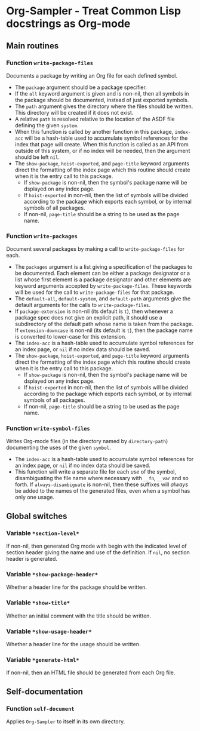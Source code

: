 
# Org-Sampler - Treat Common Lisp docstrings as Org-mode

## Main routines

### Function `write-package-files`

Documents a package by writing an Org file for each defined symbol.

-   The `package` argument should be a package specifier.
-   If the `all` keyword argument is given and is non-nil, then all symbols in
    the package should be documented, instead of just exported symbols.
-   The `path` argument gives the directory where the files should be written.
    This directory will be created if it does not exist.
-   A relative `path` is resolved relative to the location of the ASDF file
    defining the given `system`.
-   When this function is called by another function in this package, `index-acc`
    will be a hash-table used to accumulate symbol references for the index that
    page will create.  When this function is called as an API from outside of this
    system, or if no index will be needed, then the argument should be left `nil`.
-   The `show-package`, `hoist-exported`, and `page-title` keyword arguments
    direct the formatting of the index page which this routine should create when
    it is the entry call to this package.
    -   If `show-package` is non-nil, then the symbol's package name will be
        dsplayed on any index page.
    -   If `hoist-exported` in non-nil, then the list of symbols will be divided
        according to the package which exports each symbol, or by internal symbols
        of all packages.
    -   If non-nil, `page-title` should be a string to be used as the page name.

### Function `write-packages`

Document several packages by making a call to `write-package-files` for each.

-   The `packages` argument is a list giving a specification of the packages to be
    documented.  Each element can be either a package designator or a list whose
    first element is a package designator and other elements are keyword arguments
    accepted by `write-package-files`.  These keywords will be used for the call
    to `write-package-files` for that package.
-   The `default-all`, `default-system`, and `default-path` arguments give the
    default arguments for the calls to `write-package-files`.
-   If `package-extension` is non-nil (its default is `t`), then whenever a
    package spec does not give an explicit path, it should use a subdirectory of
    the default path whose name is taken from the package.  If
    `extension-downcase` is non-nil (its default is `t`), then the package name
    is converted to lower-case for this extension.
-   The `index-acc` is a hash-table used to accumulate symbol references for an
    index page, or `nil` if no index data should be saved.
-   The `show-package`, `hoist-exported`, and `page-title` keyword arguments
    direct the formatting of the index page which this routine should create when
    it is the entry call to this package.
    -   If `show-package` is non-nil, then the symbol's package name will be
        dsplayed on any index page.
    -   If `hoist-exported` in non-nil, then the list of symbols will be divided
        according to the package which exports each symbol, or by internal symbols
        of all packages.
    -   If non-nil, `page-title` should be a string to be used as the page name.

### Function `write-symbol-files`

Writes Org-mode files (in the directory named by `directory-path`) documenting the uses of the given `symbol`.

-   The `index-acc` is a hash-table used to accumulate symbol references for an index page, or `nil` if no index data should be saved.
-   This function will write a separate file for each *use* of the symbol, disambiguating the file name where necessary with `__fn`, `__var` and so forth.  If `always-disambiguate` is non-nil, then these suffixes will *always* be added to the names of the generated files, even when a symbol has only one usage.

## Global switches

### Variable `*section-level*`

If non-nil, then generated Org mode with begin with the indicated level of section header giving the name and use of the definition. If `nil`, no section header is generated.

### Variable `*show-package-header*`

Whether a header line for the package should be written.

### Variable `*show-title*`

Whether an initial comment with the title should be written.

### Variable `*show-usage-header*`

Whether a header line for the usage should be written.

### Variable `*generate-html*`

If non-nil, then an HTML file should be generated from each Org file.

## Self-documentation

### Function `self-document`

Applies `Org-Sampler` to itself in its own directory.
